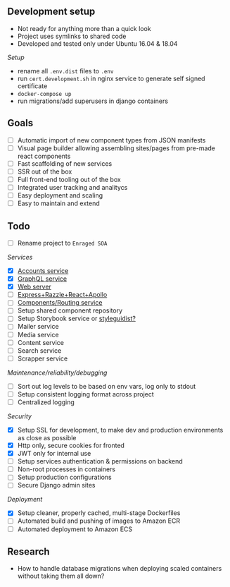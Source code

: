 Development setup
--

- Not ready for anything more than a quick look
- Project uses symlinks to shared code
- Developed and tested only under Ubuntu 16.04 & 18.04

*Setup*

- rename all `.env.dist` files to `.env` 
- run `cert.development.sh` in nginx service to generate self signed certificate
- `docker-compose up`
- run migrations/add superusers in django containers

Goals
--
* [ ] Automatic import of new component types from JSON manifests
* [ ] Visual page builder allowing assembling sites/pages from pre-made react components
* [ ] Fast scaffolding of new services
* [ ] SSR out of the box 
* [ ] Full front-end tooling out of the box
* [ ] Integrated user tracking and analitycs
* [ ] Easy deployment and scaling 
* [ ] Easy to maintain and extend

Todo
--

* [ ] Rename project to `Enraged SOA`

*Services*
* [x] [Accounts service](https://github.com/gniewomir/django-react-cms/tree/master/services/accounts)
* [x] [GraphQL service](https://github.com/gniewomir/django-react-cms/tree/master/services/graphql)
* [x] [Web server](https://github.com/gniewomir/django-react-cms/tree/master/services/nginx)
* [ ] [Express+Razzle+React+Apollo](https://github.com/gniewomir/django-react-cms/tree/master/services/assembler)
* [ ] [Components/Routing service](https://github.com/gniewomir/django-react-cms/tree/master/services/cms)
* [ ] Setup shared component repository
* [ ] Setup Storybook service or [styleguidist?](https://github.com/styleguidist/react-styleguidist)
* [ ] Mailer service
* [ ] Media service
* [ ] Content service
* [ ] Search service
* [ ] Scrapper service  

*Maintenance/reliability/debugging*
* [ ] Sort out log levels to be based on env vars, log only to stdout
* [ ] Setup consistent logging format across project 
* [ ] Centralized logging 

*Security*
* [x] Setup SSL for development, to make dev and production environments as close as possible
* [x] Http only, secure cookies for fronted
* [X] JWT only for internal use 
* [ ] Setup services authentication & permissions on backend
* [ ] Non-root processes in containers
* [ ] Setup production configurations 
* [ ] Secure Django admin sites 

*Deployment*
* [x] Setup cleaner, properly cached, multi-stage Dockerfiles
* [ ] Automated build and pushing of images to Amazon ECR
* [ ] Automated deployment to Amazon ECS

Research 
--

* How to handle database migrations when deploying scaled containers without taking them all down? 

